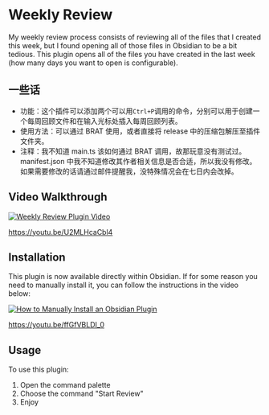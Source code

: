 # Weekly Review

My weekly review process consists of reviewing all of the files that I created this week, but I found opening all of those files in Obsidian to be a bit tedious. This plugin opens all of the files you have created in the last week (how many days you want to open is configurable).

## 一些话

- 功能：这个插件可以添加两个可以用`Ctrl+P`调用的命令，分别可以用于创建一个每周回顾文件和在输入光标处插入每周回顾列表。
- 使用方法：可以通过 BRAT 使用，或者直接将 release 中的压缩包解压至插件文件夹。
- 注释：我不知道 main.ts 该如何通过 BRAT 调用，故那玩意没有测试过。 manifest.json 中我不知道修改其作者相关信息是否合适，所以我没有修改。如果需要修改的话请通过邮件提醒我，没特殊情况会在七日内会改掉。


## Video Walkthrough

[![Weekly Review Plugin Video](https://img.youtube.com/vi/U2MLHcaCbl4/0.jpg)](https://www.youtube.com/watch?v=U2MLHcaCbl4)

https://youtu.be/U2MLHcaCbl4

## Installation
This plugin is now available directly within Obsidian. If for some reason you need to manually install it, you can follow the instructions in the video below:

[![How to Manually Install an Obsidian Plugin](https://img.youtube.com/vi/ffGfVBLDI_0/0.jpg)](https://www.youtube.com/watch?v=ffGfVBLDI_0)

https://youtu.be/ffGfVBLDI_0

## Usage

To use this plugin:
1. Open the command palette
2. Choose the command "Start Review"
3. Enjoy
